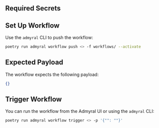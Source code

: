 #

## Required Secrets

## Set Up Workflow

Use the `admyral` CLI to push the workflow:

```bash
poetry run admyral workflow push <> -f workflows/ --activate
```

## Expected Payload

The workflow expects the following payload:

```json
{}
```

## Trigger Workflow

You can run the workflow from the Admyral UI or using the `admyral` CLI:

```bash
poetry run admyral workflow trigger <> -p '{"": ""}'
```

